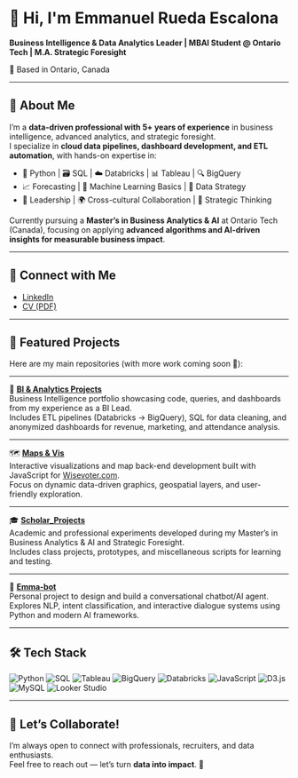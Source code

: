 # 👋 Hi, I'm Emmanuel Rueda Escalona  

**Business Intelligence & Data Analytics Leader | MBAI Student @ Ontario Tech | M.A. Strategic Foresight**  

📍 Based in Ontario, Canada 

---

## 🚀 About Me  
I’m a **data-driven professional with 5+ years of experience** in business intelligence, advanced analytics, and strategic foresight.  
I specialize in **cloud data pipelines, dashboard development, and ETL automation**, with hands-on expertise in:  

- 🐍 Python | 🗃️ SQL | ☁️ Databricks | 📊 Tableau | 🔍 BigQuery  
- 📈 Forecasting | 🤖 Machine Learning Basics | 📡 Data Strategy  
- 👥 Leadership | 🌍 Cross-cultural Collaboration | 🎯 Strategic Thinking  

Currently pursuing a **Master’s in Business Analytics & AI** at Ontario Tech (Canada), focusing on applying **advanced algorithms and AI-driven insights for measurable business impact**.  

---

## 🔗 Connect with Me  
- [LinkedIn](https://www.linkedin.com/in/emmanuelre/)  
- [CV (PDF)](https://drive.google.com/file/d/1KxeYZUWkuGv8TUOyex8cNfWDRtRF-tKT/view?usp=drive_link)  

---

## 📂 Featured Projects  

Here are my main repositories (with more work coming soon 🚧):  

---

💼 **[BI & Analytics Projects](https://github.com/EmmanuelRE8/BI-Analytics-Projects.git)**  
Business Intelligence portfolio showcasing code, queries, and dashboards from my experience as a BI Lead.  
Includes ETL pipelines (Databricks → BigQuery), SQL for data cleaning, and anonymized dashboards for revenue, marketing, and attendance analysis.  

---

🗺️ **[Maps & Vis](https://github.com/EmmanuelRE8/Maps-Vis)**  
Interactive visualizations and map back-end development built with JavaScript for [Wisevoter.com](https://wisevoter.com/).  
Focus on dynamic data-driven graphics, geospatial layers, and user-friendly exploration.  

---

🎓 **[Scholar_Projects](https://github.com/EmmanuelRE8/Schoolar--Master--Work)**  
Academic and professional experiments developed during my Master’s in Business Analytics & AI and Strategic Foresight.  
Includes class projects, prototypes, and miscellaneous scripts for learning and testing.  

---

🤖 **[Emma-bot](LINK_A_REPO)**  
Personal project to design and build a conversational chatbot/AI agent.  
Explores NLP, intent classification, and interactive dialogue systems using Python and modern AI frameworks.  


---

## 🛠️ Tech Stack  
![Python](https://img.shields.io/badge/Python-3776AB?logo=python&logoColor=white) 
![SQL](https://img.shields.io/badge/SQL-336791?logo=postgresql&logoColor=white) 
![Tableau](https://img.shields.io/badge/Tableau-E97627?logo=tableau&logoColor=white) 
![BigQuery](https://img.shields.io/badge/BigQuery-4285F4?logo=google-cloud&logoColor=white) 
![Databricks](https://img.shields.io/badge/Databricks-FF3621?logo=databricks&logoColor=white) 
![JavaScript](https://img.shields.io/badge/JavaScript-F7DF1E?logo=javascript&logoColor=black) 
![D3.js](https://img.shields.io/badge/D3.js-F9A03C?logo=d3dotjs&logoColor=white) 
![MySQL](https://img.shields.io/badge/MySQL-4479A1?logo=mysql&logoColor=white) 
![Looker Studio](https://img.shields.io/badge/Looker%20Studio-4285F4?logo=google&logoColor=white)


---

## 🤝 Let’s Collaborate!  
I’m always open to connect with professionals, recruiters, and data enthusiasts.  
Feel free to reach out — let’s turn **data into impact**. 🚀  
